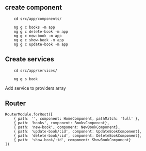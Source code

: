 
## create component
```
    cd src/app/components/
   
    ng g c books -m app
    ng g c delete-book -m app
    ng g c new-book -m app
    ng g c show-book -m app
    ng g c update-book -m app
```

## Create services
```
    cd src/app/services/
   
    ng g s book
```
Add service to providers array


## Router
```
RouterModule.forRoot([
    { path: '', component: HomeComponent, pathMatch: 'full' },
    { path: 'books', component: BooksComponent},
    { path: 'new-book', component: NewBookComponent},
    { path: 'update-book/:id', component: UpdateBookComponent},
    { path: 'delete-book/:id', component: DeleteBookComponent},
    { path: 'show-book/:id', component: ShowBookComponent}
])
```